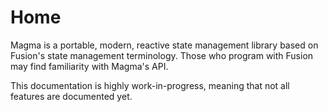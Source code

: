 # Home

Magma is a portable, modern, reactive state management library based on Fusion's state management terminology. Those who program with Fusion may find familiarity with Magma's API.

This documentation is highly work-in-progress, meaning that not all features are documented yet.

